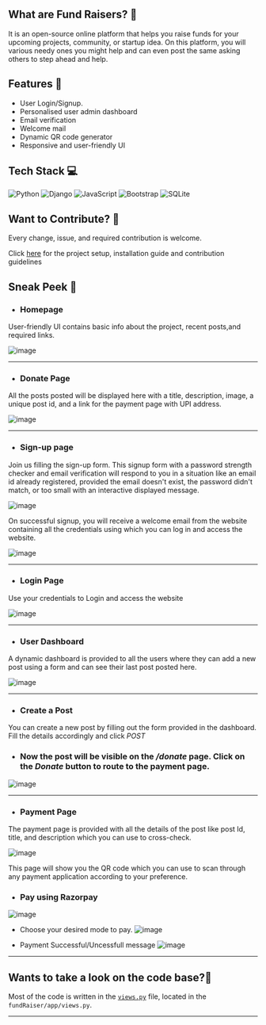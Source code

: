 ## What are Fund Raisers? 🤔
It is an open-source online platform that helps you raise funds for your upcoming projects, community, or startup idea. On this platform, you will various needy ones you might help and can even post the same asking others to step ahead and help.

## Features 💫
+ User Login/Signup.
+ Personalised user admin dashboard
+ Email verification
+ Welcome mail 
+ Dynamic QR code generator
+ Responsive and user-friendly UI

## Tech Stack 💻
![Python](https://img.shields.io/badge/python-3670A0?style=for-the-badge&logo=python&logoColor=ffdd54) ![Django](https://img.shields.io/badge/django-%23092E20.svg?style=for-the-badge&logo=django&logoColor=white) ![JavaScript](https://img.shields.io/badge/javascript-%23323330.svg?style=for-the-badge&logo=javascript&logoColor=%23F7DF1E) ![Bootstrap](https://img.shields.io/badge/bootstrap-%23563D7C.svg?style=for-the-badge&logo=bootstrap&logoColor=white) ![SQLite](https://img.shields.io/badge/sqlite-%2307405e.svg?style=for-the-badge&logo=sqlite&logoColor=white)

## Want to Contribute? 🤝

Every change, issue, and required contribution is welcome.


Click [here](https://github.com/nikhil25803/fundRaiser/blob/main/contribution.md) for the project setup, installation guide and contribution guidelines

## Sneak Peek 👀

+ ### **Homepage** 
User-friendly UI contains basic info about the project, recent posts,and required links.

![image](https://user-images.githubusercontent.com/93156825/218273180-403abf45-20ca-4fc2-8278-f01d0bbc1b79.png)

---
+ ### **Donate Page**
All the posts posted will be displayed here with a title, description, image, a unique post id, and a link for the payment page with UPI address.

![image](https://user-images.githubusercontent.com/93156825/218273212-91676ab0-a321-4989-adbc-89fc51e3193b.png)

---

+ ### **Sign-up page**  
Join us filling the sign-up form. This signup form with a password strength checker and email verification will respond to you in a situation like an email id already registered, provided the email doesn't exist, the password didn't match, or too small with an interactive displayed message.

![image](https://user-images.githubusercontent.com/93156825/218273280-bd1e6610-3b19-411d-9744-3d2b76f71a5e.png)

On successful signup, you will receive a welcome email from the website containing all the credentials using which you can log in and access the website.

![image](https://user-images.githubusercontent.com/93156825/218273358-d16e6e2f-3ebd-4518-85b9-e97d58d7c777.png)

---


+ ### **Login Page** 
Use your credentials to Login and access the website

![image](https://user-images.githubusercontent.com/93156825/218273392-097b6c0e-76c6-47d2-8c93-08ea6b1fc601.png)

---

+ ### **User Dashboard** 
A dynamic dashboard is provided to all the users where they can add a new post using a form and can see their last post posted here.

![image](https://user-images.githubusercontent.com/93156825/218273764-5314edeb-00cf-4762-82ac-1f7225b3a72d.png)

---

+ ### **Create a Post** 
You can create a new post by filling out the form provided in the dashboard. Fill the details accordingly and click _POST_

+ ### Now the post will be visible on the _/donate_ page. Click on the _Donate_ button to route to the payment page.

![image](https://user-images.githubusercontent.com/93156825/218273852-908d63be-f9f0-4941-b69f-70bc9f56788b.png)


---

+ ### **Payment Page** 
The payment page is provided with all the details of the post like post Id, title, and description which you can use to cross-check.

![image](https://user-images.githubusercontent.com/93156825/218273918-6814c68a-4bc8-461a-ab70-99893570b539.png)

This page will show you the QR code which you can use to scan through any payment application according to your preference.

+ ### Pay using **Razorpay**
![image](https://user-images.githubusercontent.com/93156825/218274031-10760753-d432-49e8-8c92-12404262b293.png)

+ Choose your desired mode to pay.
![image](https://user-images.githubusercontent.com/93156825/218274078-984fff67-ee49-42e4-8cd9-f331e92f3588.png)

+ Payment Successful/Uncessfull message
![image](https://user-images.githubusercontent.com/93156825/218274150-5af2069e-db52-44e2-9b3d-d87c804f7a38.png)


---
 ## Wants to take a look on the code base?🧐

 Most of the code is written in the [`views.py`](https://github.com/nikhil25803/fundRaiser/tree/main/raiser) file, located in the `fundRaiser/app/views.py`.

 ---
